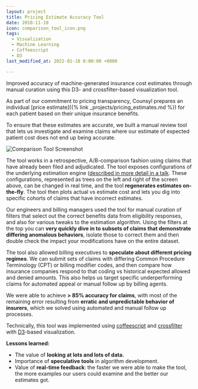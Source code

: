 ```yaml
---
layout: project
title: Pricing Estimate Accuracy Tool
date: 2018-11-18
icon: comparison_tool_icon.png
tags: 
  - Visualization
  - Machine Learning
  - Coffeescript
  - D3
last_modified_at: 2022-01-10 0:00:00 +0000

---
```

Improved accuracy of machine-generated insurance cost estimates through manual curation using this D3- and crossfilter-based visualization tool.
<!--more-->


As part of our commitment to pricing transparency, Counsyl prepares an individual [price estimate]({% link _projects/pricing_estimates.md %}) for each patient based on their unique insurance benefits.  

To ensure that these estimates are accurate, we built a manual review tool that lets us investigate and examine claims where our estimate of expected patient cost does not end up being accurate.   

![Comparison Tool Screenshot](/images/projects/comparison_tool/comparison_tool_filter.png)

The tool works in a retrospective, A/B-comparison fashion using claims that have already been filed and adjudicated.  The tool exposes configurations of the underlying estimation engine ([described in more detail in a talk](/talks/20170727_estimates_pdx_python/). These configurations, represented as trees on the left and right of the screen above, can be changed in real time, and the tool **regenerates estimates on-the-fly**.  The tool then plots actual vs estimate cost and lets you dig into specific cohorts of claims that have incorrect estimates.

Our engineers and billing managers used the tool for manual curation of filters that select out the correct benefits data from eligibility responses, and also for various tweaks to the estimation algorithm.  Using the filters at the top you can **very quickly dive in to subsets of claims that demonstrate differing anomalous behaviors**, isolate those to correct them and then double check the impact your modifications have on the entire dataset. 

The tool also allowed billing executives to **speculate about different pricing regimes**. We can submit sets of claims with differing Common Procedure Terminology (CPT) or billing modifier codes, and then compare how insurance companies respond to that coding vs historical expected allowed and denied amounts. This also helps us target specific underperforming claims for automated appeal or manual follow up by billing agents.

We were able to achieve **> 85% accuracy for claims**, with most of the remaining error resulting from **erratic and unpredictable behavior of insurers**, which we solved using automated and manual follow up processes.

Technically, this tool was implemented using [coffeescript](https://coffeescript.org/) and [crossfilter](https://github.com/crossfilter/crossfilter) with [D3](https://d3js.org/)-based visualization.  

**Lessons learned:**

* The value of **looking at lots and lots of data.**
* Importance of **speculative tools** in algorithm development.
* Value of **real-time feedback**: the faster we were able to make the tool, the more examples our users could examine and the better our estimates got.



